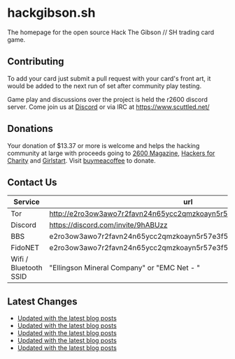 # hackgibson.sh
The homepage for the open source Hack The Gibson // SH trading card game.


## Contributing

To add your card just submit a pull request with your card's front art, it would be added to the next run of set after community play testing.

Game play and discussions over the project is held the r2600 discord server. Come join us at [Discord](https://discord.com/invite/9hABUzz) or via IRC at https://www.scuttled.net/


## Donations

Your donation of $13.37 or more is welcome and helps the hacking community at large with proceeds going to [2600 Magazine](https://2600.com/), [Hackers for Charity](https://hackersforcharity.org) and [Girlstart](https://girlstart.org).  Visit [buymeacoffee](https://www.buymeacoffee.com/hackgibson.sh) to donate.


## Contact Us

Service | url
-|-
Tor | http://e2ro3ow3awo7r2favn24n65ycc2qmzkoayn5r57e3f56nvjwdcgg32ad.onion
Discord | https://discord.com/invite/9hABUzz
BBS | e2ro3ow3awo7r2favn24n65ycc2qmzkoayn5r57e3f56nvjwdcgg32ad.onion:23
FidoNET | e2ro3ow3awo7r2favn24n65ycc2qmzkoayn5r57e3f56nvjwdcgg32ad.onion:24554
Wifi / Bluetooth SSID | "Ellingson Mineral Company" or "EMC Net - <fidonet address>"

## Latest Changes
<!-- BLOG-POST-LIST:START -->
- [Updated with the latest blog posts](https://github.com/DFW2600/hackgibson.sh/commit/73f9639962d63f38643c91f761324f14de846e3a)
- [Updated with the latest blog posts](https://github.com/DFW2600/hackgibson.sh/commit/93cc4c67a35ff68c85daa9958f66b0c24755f364)
- [Updated with the latest blog posts](https://github.com/DFW2600/hackgibson.sh/commit/c093aedb905729998d8eedd2df7d445c3f3c3119)
- [Updated with the latest blog posts](https://github.com/DFW2600/hackgibson.sh/commit/45e52dc0201b5f38426baba6c317ca2e6dc3ecfc)
- [Updated with the latest blog posts](https://github.com/DFW2600/hackgibson.sh/commit/09b3f5c34cf5c1ccee60acf5eee0baef33adf2f2)
<!-- BLOG-POST-LIST:END -->
